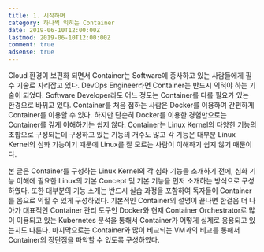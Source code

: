 ```yaml
---
title: 1. 시작하며
category: 하나씩 익히는 Container
date: 2019-06-10T12:00:00Z
lastmod: 2019-06-10T12:00:00Z
comment: true
adsense: true
---
```


Cloud 환경이 보편화 되면서 Container는 Software에 종사하고 있는 사람들에게 필수 기술로 자리잡고 있다. DevOps Engineer라면 Container는 반드시 익혀야 하는 기술이 되었다. Software Developer라도 어느 정도는 Container를 다룰 필요가 있는 환경으로 바뀌고 있다. Container를 처음 접하는 사람은 Docker를 이용하여 간편하게 Container를 이용할 수 있다. 하지만 단순히 Docker를 이용한 경험만으로는 Container를 깊게 이해하기는 쉽지 않다. Container는 Linux Kernel의 다양한 기능의 조합으로 구성되는데 구성하고 있는 기능의 개수도 많고 각 기능은 대부분 Linux Kernel의 심화 기능이기 때문에 Linux를 잘 모르는 사람이 이해하기 쉽지 않기 때문이다.

본 글은 Container를 구성하는 Linux Kernel의 각 심화 기능을 소개하기 전에, 심화 기능 이해에 필요한 Linux의 기본 Concept 및 기본 기능을 먼저 소개하는 방식으로 구성하였다. 또한 대부분의 기능 소개는 반드시 실습 과정을 포함하여 독자들이 Container를 몸으로 익힐 수 있게 구성하였다. 기본적인 Container의 설명이 끝나면 한걸음 더 나아가 대표적인 Container 관리 도구인 Docker와 현재 Container Orchestrator로 많이 이용되고 있는 Kubernetes 분석을 통해서 Container가 어떻게 실제로 응용되고 있는지도 다룬다. 마지막으로는 Container와 많이 비교되는 VM과의 비교를 통해서 Container의 장단점을 파악할 수 있도록 구성하였다.
